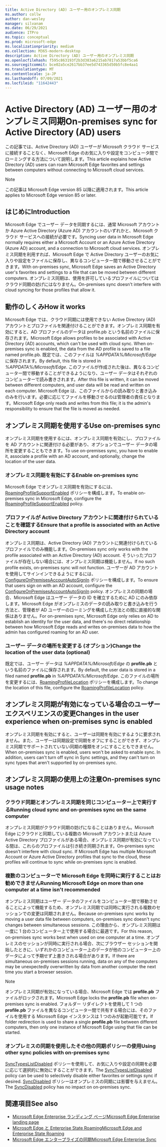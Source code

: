 ```yaml
---
title: Active Directory (AD) ユーザー用のオンプレミス同期
ms.author: collw
author: dan-wesley
manager: silvanam
ms.date: 06/29/2021
audience: ITPro
ms.topic: conceptual
ms.prod: microsoft-edge
ms.localizationpriority: medium
ms.collection: M365-modern-desktop
description: Active Directory (AD) ユーザー用のオンプレミス同期
ms.openlocfilehash: f595c863193f2b3d383a6215ab7817a53bbf5ca6
ms.sourcegitcommit: bce02a5ce2617bb37ee5d743365d50b5fc8e4aa1
ms.translationtype: MT
ms.contentlocale: ja-JP
ms.lasthandoff: 07/09/2021
ms.locfileid: "11642443"
---
```

# <a name="on-premises-sync-for-active-directory-ad-users"></a><span data-ttu-id="520ef-103">Active Directory (AD) ユーザー用のオンプレミス同期</span><span class="sxs-lookup"><span data-stu-id="520ef-103">On-premises sync for Active Directory (AD) users</span></span>

<span data-ttu-id="520ef-104">この記事では、Active Directory (AD) ユーザーが Microsoft クラウド サービスに接続することなく、Microsoft Edge のお気に入りや設定をコンピュータ間でローミングする方法について説明します。</span><span class="sxs-lookup"><span data-stu-id="520ef-104">This article explains how Active Directory (AD) users can roam Microsoft Edge favorites and settings between computers without connecting to Microsoft cloud services.</span></span>

> [!NOTE]
> <span data-ttu-id="520ef-105">この記事は Microsoft Edge version 85 以降に適用されます。</span><span class="sxs-lookup"><span data-stu-id="520ef-105">This article applies to Microsoft Edge version 85 or later.</span></span>

## <a name="introduction"></a><span data-ttu-id="520ef-106">はじめに</span><span class="sxs-lookup"><span data-stu-id="520ef-106">Introduction</span></span>

<span data-ttu-id="520ef-107">Microsoft Edge でユーザー データを同期するには、通常 Microsoft アカウントか Azure Active Directory (Azure AD) アカウントのいずれかと、Microsoft クラウド サービスへの接続が必要です。</span><span class="sxs-lookup"><span data-stu-id="520ef-107">Syncing user data in Microsoft Edge normally requires either a Microsoft Account or an Azure Active Directory (Azure AD) account, and a connection to Microsoft cloud services.</span></span> <span data-ttu-id="520ef-108">オンプレミス同期を利用すれば、Microsoft Edge で Active Directory ユーザーのお気に入りや設定をファイルに保存し、異なるコンピューター間で移動させることができます。</span><span class="sxs-lookup"><span data-stu-id="520ef-108">With on-premises sync, Microsoft Edge saves an Active Directory user's favorites and settings to a file that can be moved between different computers.</span></span> <span data-ttu-id="520ef-109">オンプレミス同期は、使用を許可しているプロファイルについてはクラウド同期の妨げにはなりません。</span><span class="sxs-lookup"><span data-stu-id="520ef-109">On-premises sync doesn't interfere with cloud syncing for those profiles that allow it.</span></span>

## <a name="how-it-works"></a><span data-ttu-id="520ef-110">動作のしくみ</span><span class="sxs-lookup"><span data-stu-id="520ef-110">How it works</span></span>

<span data-ttu-id="520ef-111">Microsoft Edge では、クラウド同期には使用できない Active Directory (AD) アカウントとプロファイルを関連付けることができます。オンプレミス同期を有効にすると、AD プロファイルのデータは profile.pb という名前のファイルに保存されます。</span><span class="sxs-lookup"><span data-stu-id="520ef-111">Microsoft Edge allows profiles to be associated with Active Directory (AD) accounts, which can't be used with cloud sync. When on-premises sync is enabled, the data from the AD profile is saved to a file named profile.pb.</span></span> <span data-ttu-id="520ef-112">既定では、このファイルは *%APPDATA%/Microsoft/Edge* に保存されます。</span><span class="sxs-lookup"><span data-stu-id="520ef-112">By default, this file is stored in *%APPDATA%/Microsoft/Edge*.</span></span> <span data-ttu-id="520ef-113">このファイルが作成された後は、異なるコンピューター間で移動することができるようになり、ユーザー データはそれぞれのコンピューターで読み書きされます。</span><span class="sxs-lookup"><span data-stu-id="520ef-113">After this file is written, it can be moved between different computers, and user data will be read and written on each computer.</span></span> <span data-ttu-id="520ef-114">Microsoft Edge は、このファイルからの読み取りと書き込みのみを行います。必要に応じてファイルを移動させるのは管理者の責任となります。</span><span class="sxs-lookup"><span data-stu-id="520ef-114">Microsoft Edge only reads and writes from this file; it is the admin's responsibility to ensure that the file is moved as needed.</span></span>

## <a name="use-on-premises-sync"></a><span data-ttu-id="520ef-115">オンプレミス同期を使用する</span><span class="sxs-lookup"><span data-stu-id="520ef-115">Use on-premises sync</span></span>

<span data-ttu-id="520ef-116">オンプレミス同期を使用するには、オンプレミス同期を有効にし、プロファイルを AD アカウントに関連付ける必要があり、オプションでユーザー データの場所を変更することもできます。</span><span class="sxs-lookup"><span data-stu-id="520ef-116">To use on-premises sync, you have to enable it, associate a profile with an AD account, and optionally, change the location of the user data.</span></span>

### <a name="enable-on-premises-sync"></a><span data-ttu-id="520ef-117">オンプレミス同期を有効にする</span><span class="sxs-lookup"><span data-stu-id="520ef-117">Enable on-premises sync</span></span>

<span data-ttu-id="520ef-118">Microsoft Edge でオンプレミス同期を有効にするには、[RoamingProfileSupportEnabled](./microsoft-edge-policies.md#roamingprofilesupportenabled) ポリシーを構成します。</span><span class="sxs-lookup"><span data-stu-id="520ef-118">To enable on-premises sync in Microsoft Edge, configure the [RoamingProfileSupportEnabled](./microsoft-edge-policies.md#roamingprofilesupportenabled) policy.</span></span>

### <a name="ensure-that-a-profile-is-associated-with-an-active-directory-account"></a><span data-ttu-id="520ef-119">プロファイルが Active Directory アカウントに関連付けられていることを確認する</span><span class="sxs-lookup"><span data-stu-id="520ef-119">Ensure that a profile is associated with an Active Directory account</span></span>

<span data-ttu-id="520ef-120">オンプレミス同期は、Active Directory (AD) アカウントに関連付けられているプロファイルでのみ機能します。</span><span class="sxs-lookup"><span data-stu-id="520ef-120">On-premises sync only works with the profile associated with an Active Directory (AD) account.</span></span> <span data-ttu-id="520ef-121">そういったプロファイルが存在しない場合には、オンプレミス同期は機能しません。</span><span class="sxs-lookup"><span data-stu-id="520ef-121">If no such profile exists, on-premises sync will not function.</span></span> <span data-ttu-id="520ef-122">ユーザーが AD アカウントを使用してサインインできるようにするには、[ConfigureOnPremisesAccountAutoSignIn](./microsoft-edge-policies.md#configureonpremisesaccountautosignin) ポリシーを構成します。</span><span class="sxs-lookup"><span data-stu-id="520ef-122">To ensure that users sign on with an AD account, configure the [ConfigureOnPremisesAccountAutoSignIn](./microsoft-edge-policies.md#configureonpremisesaccountautosignin) policy.</span></span> <span data-ttu-id="520ef-123">オンプレミスの同期の場合、Microsoft Edge はユーザー データの ID を確立するために AD にのみ依存します。Microsoft Edge がオンプレミスのデータの読み取りと書き込みを行う方法と、管理者が AD ユーザーのローミングを構成した方法との間に直接的な関係はありません。</span><span class="sxs-lookup"><span data-stu-id="520ef-123">For on-premises sync, Microsoft Edge only relies on AD to establish an identity for the user data, and there's no direct relationship between how Microsoft Edge reads and writes on-premises data to how the admin has configured roaming for an AD user.</span></span>

### <a name="change-the-location-of-the-user-data-optional"></a><span data-ttu-id="520ef-124">ユーザー データの場所を変更する (オプション)</span><span class="sxs-lookup"><span data-stu-id="520ef-124">Change the location of the user data (optional)</span></span>

<span data-ttu-id="520ef-125">既定では、ユーザー データは *%APPDATA%/Microsoft/Edge* の **profile.pb** という名前のファイルに保存されます。</span><span class="sxs-lookup"><span data-stu-id="520ef-125">By default, the user data is stored in a filed named **profile.pb** in *%APPDATA%/Microsoft/Edge*.</span></span> <span data-ttu-id="520ef-126">このファイルの場所を変更するには、[RoamingProfileLocation](./microsoft-edge-policies.md#roamingprofilelocation) ポリシーを構成します。</span><span class="sxs-lookup"><span data-stu-id="520ef-126">To change the location of this file, configure the [RoamingProfileLocation](./microsoft-edge-policies.md#roamingprofilelocation) policy.</span></span>

## <a name="changes-in-the-user-experience-when-on-premises-sync-is-enabled"></a><span data-ttu-id="520ef-127">オンプレミス同期が有効になっている場合のユーザー エクスペリエンスの変更</span><span class="sxs-lookup"><span data-stu-id="520ef-127">Changes in the user experience when on-premises sync is enabled</span></span>

<span data-ttu-id="520ef-128">オンプレミス同期を有効にすると、ユーザーは同期を有効にするように要求されません。また、ユーザーは同期設定で同期をオフにすることができず、オンプレミス同期でサポートされていない同期の種類をオンにすることもできません。</span><span class="sxs-lookup"><span data-stu-id="520ef-128">When on-premises sync is enabled, users won't be asked to enable sync. In addition, users can't turn off sync in Sync settings, and they can't turn on sync types that aren't supported by on-premises sync.</span></span>

## <a name="on-premises-sync-usage-notes"></a><span data-ttu-id="520ef-129">オンプレミス同期の使用上の注意</span><span class="sxs-lookup"><span data-stu-id="520ef-129">On-premises sync usage notes</span></span>

### <a name="running-cloud-sync-and-on-premises-sync-on-the-same-computer"></a><span data-ttu-id="520ef-130">クラウド同期とオンプレミス同期を同じコンピューター上で実行する</span><span class="sxs-lookup"><span data-stu-id="520ef-130">Running cloud sync and on-premises sync on the same computer</span></span>

<span data-ttu-id="520ef-131">オンプレミス同期がクラウド同期の妨げになることはありません。Microsoft Edge にクラウドと同期している複数の Microsoft アカウントまたは Azure Active Directory プロファイルがある場合、オンプレミス同期が有効になっている間は、これらのプロファイルは引き続き同期されます。</span><span class="sxs-lookup"><span data-stu-id="520ef-131">On-premises sync doesn't interfere with cloud sync. If Microsoft Edge has multiple Microsoft Account or Azure Active Directory profiles that sync to the cloud, these profiles will continue to sync while on-premises sync is enabled.</span></span>

### <a name="running-microsoft-edge-on-more-than-one-computer-at-a-time-isnt-recommended"></a><span data-ttu-id="520ef-132">複数のコンピューターで Microsoft Edge を同時に実行することはお勧めできません</span><span class="sxs-lookup"><span data-stu-id="520ef-132">Running Microsoft Edge on more than one computer at a time isn't recommended</span></span>

<span data-ttu-id="520ef-133">オンプレミス同期はユーザー データのファイルをコンピューター間で移動させることによって機能するため、オンプレミス同期では同時に実行される複数のセッションでの変更は同期されません。</span><span class="sxs-lookup"><span data-stu-id="520ef-133">Because on-premises sync works by moving a user data file between computers, on-premises sync doesn't sync changes between simultaneous sessions.</span></span> <span data-ttu-id="520ef-134">この理由から、オンプレミス同期は一度に 1 台のコンピューター上で使用する場合に最適です。</span><span class="sxs-lookup"><span data-stu-id="520ef-134">For this reason, on-premises sync works best when used on one computer at a time.</span></span> <span data-ttu-id="520ef-135">オンプレミスのセッションが同時に実行される場合、次にブラウザー セッションを開始したときに、いずれかのコンピューター上のデータが他のコンピューター上のデータによって予期せず上書きされる場合があります。</span><span class="sxs-lookup"><span data-stu-id="520ef-135">If there are simultaneous on-premises sessions running, data on any of the computers may be unexpectedly overwritten by data from another computer the next time you start a browser session.</span></span>

> [!NOTE]
> <span data-ttu-id="520ef-136">オンプレミス同期が有効になっている場合、Microsoft Edge では **profile.pb** ファイルがロックされます。</span><span class="sxs-lookup"><span data-stu-id="520ef-136">Microsoft Edge locks the **profile.pb** file when on-premises sync is enabled.</span></span> <span data-ttu-id="520ef-137">フォルダー リダイレクトを使用して 1 つの **profile.pb** ファイルを異なるコンピューター間で共有する場合には、そのファイルを使用する Microsoft Edge インスタンスは 1 つのみが起動可能です。</span><span class="sxs-lookup"><span data-stu-id="520ef-137">If folder redirection is used to share a single **profile.pb** file between different computers, then only one instance of Microsoft Edge using that file can be started.</span></span>

### <a name="using-other-sync-policies-with-on-premises-sync"></a><span data-ttu-id="520ef-138">オンプレミスの同期を使用したその他の同期ポリシーの使用</span><span class="sxs-lookup"><span data-stu-id="520ef-138">Using other sync policies with on-premises sync</span></span>

<span data-ttu-id="520ef-139">[SyncTypesListDisabled](./microsoft-edge-policies.md#synctypeslistdisabled) ポリシーを使用して、お気に入りや設定の同期を必要に応じて選択的に無効にすることができます。</span><span class="sxs-lookup"><span data-stu-id="520ef-139">The [SyncTypesListDisabled](./microsoft-edge-policies.md#synctypeslistdisabled) policy can be used to selectively disable either favorites or settings sync if desired.</span></span> <span data-ttu-id="520ef-140">[SyncDisabled](./microsoft-edge-policies.md#syncdisabled) ポリシーはオンプレミスの同期には影響を与えません。</span><span class="sxs-lookup"><span data-stu-id="520ef-140">The [SyncDisabled](./microsoft-edge-policies.md#syncdisabled) policy has no impact on on-premises sync.</span></span>

## <a name="see-also"></a><span data-ttu-id="520ef-141">関連項目</span><span class="sxs-lookup"><span data-stu-id="520ef-141">See also</span></span>

- [<span data-ttu-id="520ef-142">Microsoft Edge Enterprise ランディング ページ</span><span class="sxs-lookup"><span data-stu-id="520ef-142">Microsoft Edge Enterprise landing page</span></span>](https://aka.ms/EdgeEnterprise)
- [<span data-ttu-id="520ef-143">Microsoft Edge と Enterprise State Roaming</span><span class="sxs-lookup"><span data-stu-id="520ef-143">Microsoft Edge and Enterprise State Roaming</span></span>](microsoft-edge-enterprise-state-roaming.md)
- [<span data-ttu-id="520ef-144">Microsoft Edge エンタープライズの同期</span><span class="sxs-lookup"><span data-stu-id="520ef-144">Microsoft Edge Enterprise Sync</span></span>](microsoft-edge-enterprise-sync.md)